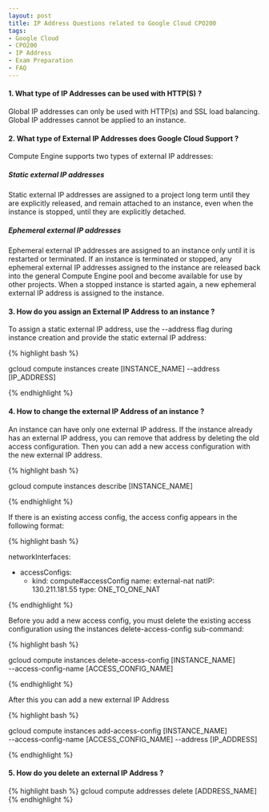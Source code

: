 ```yaml
---
layout: post
title: IP Address Questions related to Google Cloud CPO200
tags:
- Google Cloud
- CPO200
- IP Address 
- Exam Preparation
- FAQ
---
```



#### 1. What type of IP Addresses can be used with HTTP(S) ?

Global IP addresses can only be used with HTTP(s) and SSL load balancing. Global IP addresses cannot be applied to an instance.

#### 2. What type of External IP Addresses does Google Cloud Support ?

Compute Engine supports two types of external IP addresses:

##### Static external IP addresses

Static external IP addresses are assigned to a project long term until they are explicitly released, and remain attached to an instance, even when the instance is stopped, until they are explicitly detached.

##### Ephemeral external IP addresses

Ephemeral external IP addresses are assigned to an instance only until it is restarted or terminated. If an instance is terminated or stopped, any ephemeral external IP addresses assigned to the instance are released back into the general Compute Engine pool and become available for use by other projects. When a stopped instance is started again, a new ephemeral external IP address is assigned to the instance.

#### 3. How do you assign an External IP Address to an instance ?


To assign a static external IP address, use the --address flag during instance creation and provide the static external IP address:

{% highlight bash %}

gcloud compute instances create [INSTANCE_NAME] --address [IP_ADDRESS]

{% endhighlight %}

#### 4. How to change the external IP Address of an instance ?

An instance can have only one external IP address. If the instance already has an external IP address, you can remove that address by deleting the old access configuration. Then you can add a new access configuration with the new external IP address.

{% highlight bash %}

gcloud compute instances describe [INSTANCE_NAME]

{% endhighlight %}

If there is an existing access config, the access config appears in the following format:

{% highlight bash %}

networkInterfaces:
- accessConfigs:
  - kind: compute#accessConfig
    name: external-nat
    natIP: 130.211.181.55
    type: ONE_TO_ONE_NAT

{% endhighlight %}

Before you add a new access config, you must delete the existing access configuration using the instances delete-access-config sub-command:

{% highlight bash %}

gcloud compute instances delete-access-config [INSTANCE_NAME] \
    --access-config-name [ACCESS_CONFIG_NAME]

{% endhighlight %}

After this you can add a new external IP Address

{% highlight bash %}

gcloud compute instances add-access-config [INSTANCE_NAME] \
    --access-config-name [ACCESS_CONFIG_NAME] --address [IP_ADDRESS]

{% endhighlight %}

#### 5. How do you delete an external IP Address ?

{% highlight bash %}
gcloud compute addresses delete [ADDRESS_NAME]
{% endhighlight %}
